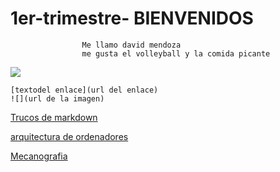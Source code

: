 # 1er-trimestre-    BIENVENIDOS 
                    Me llamo david mendoza 
                    me gusta el volleyball y la comida picante

![](https://cdn.pixabay.com/photo/2017/08/05/02/39/volleyball-2582096_960_720.jpg)

```
[textodel enlace](url del enlace)
![](url de la imagen)
```

[Trucos de markdown](https://guides.github.com/pdfs/markdown-cheatsheet-online.pdf)


[arquitectura de ordenadores](https://github.com/DavidMenCam/1er-trimestre/blob/main/AquitecturAS%20DE%20ORDENADORES.md)


[Mecanografia](https://github.com/DavidMenCam/1er-trimestre/blob/main/Mecanografia.md)
